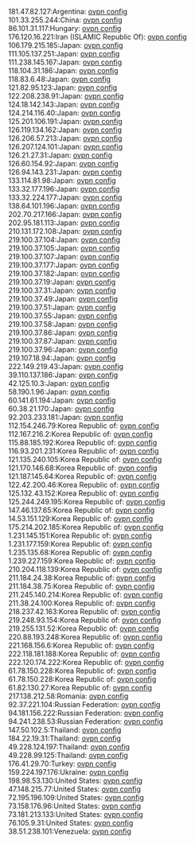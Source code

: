181.47.82.127:Argentina: [ovpn config](vpn/181_47_82_127.ovpn)  
101.33.255.244:China: [ovpn config](vpn/101_33_255_244.ovpn)  
86.101.31.117:Hungary: [ovpn config](vpn/86_101_31_117.ovpn)  
176.120.16.221:Iran (ISLAMIC Republic Of): [ovpn config](vpn/176_120_16_221.ovpn)  
106.179.215.185:Japan: [ovpn config](vpn/106_179_215_185.ovpn)  
111.105.137.251:Japan: [ovpn config](vpn/111_105_137_251.ovpn)  
111.238.145.167:Japan: [ovpn config](vpn/111_238_145_167.ovpn)  
118.104.31.186:Japan: [ovpn config](vpn/118_104_31_186.ovpn)  
118.83.6.48:Japan: [ovpn config](vpn/118_83_6_48.ovpn)  
121.82.95.123:Japan: [ovpn config](vpn/121_82_95_123.ovpn)  
122.208.238.91:Japan: [ovpn config](vpn/122_208_238_91.ovpn)  
124.18.142.143:Japan: [ovpn config](vpn/124_18_142_143.ovpn)  
124.214.116.40:Japan: [ovpn config](vpn/124_214_116_40.ovpn)  
125.201.106.191:Japan: [ovpn config](vpn/125_201_106_191.ovpn)  
126.119.134.162:Japan: [ovpn config](vpn/126_119_134_162.ovpn)  
126.206.57.213:Japan: [ovpn config](vpn/126_206_57_213.ovpn)  
126.207.124.101:Japan: [ovpn config](vpn/126_207_124_101.ovpn)  
126.21.27.31:Japan: [ovpn config](vpn/126_21_27_31.ovpn)  
126.60.154.92:Japan: [ovpn config](vpn/126_60_154_92.ovpn)  
126.94.143.231:Japan: [ovpn config](vpn/126_94_143_231.ovpn)  
133.114.81.98:Japan: [ovpn config](vpn/133_114_81_98.ovpn)  
133.32.177.196:Japan: [ovpn config](vpn/133_32_177_196.ovpn)  
133.32.224.177:Japan: [ovpn config](vpn/133_32_224_177.ovpn)  
138.64.101.196:Japan: [ovpn config](vpn/138_64_101_196.ovpn)  
202.70.217.166:Japan: [ovpn config](vpn/202_70_217_166.ovpn)  
202.95.181.113:Japan: [ovpn config](vpn/202_95_181_113.ovpn)  
210.131.172.108:Japan: [ovpn config](vpn/210_131_172_108.ovpn)  
219.100.37.104:Japan: [ovpn config](vpn/219_100_37_104.ovpn)  
219.100.37.105:Japan: [ovpn config](vpn/219_100_37_105.ovpn)  
219.100.37.107:Japan: [ovpn config](vpn/219_100_37_107.ovpn)  
219.100.37.177:Japan: [ovpn config](vpn/219_100_37_177.ovpn)  
219.100.37.182:Japan: [ovpn config](vpn/219_100_37_182.ovpn)  
219.100.37.19:Japan: [ovpn config](vpn/219_100_37_19.ovpn)  
219.100.37.31:Japan: [ovpn config](vpn/219_100_37_31.ovpn)  
219.100.37.49:Japan: [ovpn config](vpn/219_100_37_49.ovpn)  
219.100.37.51:Japan: [ovpn config](vpn/219_100_37_51.ovpn)  
219.100.37.55:Japan: [ovpn config](vpn/219_100_37_55.ovpn)  
219.100.37.58:Japan: [ovpn config](vpn/219_100_37_58.ovpn)  
219.100.37.86:Japan: [ovpn config](vpn/219_100_37_86.ovpn)  
219.100.37.87:Japan: [ovpn config](vpn/219_100_37_87.ovpn)  
219.100.37.96:Japan: [ovpn config](vpn/219_100_37_96.ovpn)  
219.107.18.94:Japan: [ovpn config](vpn/219_107_18_94.ovpn)  
222.149.219.43:Japan: [ovpn config](vpn/222_149_219_43.ovpn)  
39.110.137.186:Japan: [ovpn config](vpn/39_110_137_186.ovpn)  
42.125.10.3:Japan: [ovpn config](vpn/42_125_10_3.ovpn)  
58.190.1.96:Japan: [ovpn config](vpn/58_190_1_96.ovpn)  
60.141.61.194:Japan: [ovpn config](vpn/60_141_61_194.ovpn)  
60.38.21.170:Japan: [ovpn config](vpn/60_38_21_170.ovpn)  
92.203.233.181:Japan: [ovpn config](vpn/92_203_233_181.ovpn)  
112.154.246.79:Korea Republic of: [ovpn config](vpn/112_154_246_79.ovpn)  
112.167.216.2:Korea Republic of: [ovpn config](vpn/112_167_216_2.ovpn)  
115.88.185.192:Korea Republic of: [ovpn config](vpn/115_88_185_192.ovpn)  
116.93.201.231:Korea Republic of: [ovpn config](vpn/116_93_201_231.ovpn)  
121.135.240.105:Korea Republic of: [ovpn config](vpn/121_135_240_105.ovpn)  
121.170.146.68:Korea Republic of: [ovpn config](vpn/121_170_146_68.ovpn)  
121.187.145.64:Korea Republic of: [ovpn config](vpn/121_187_145_64.ovpn)  
122.42.200.46:Korea Republic of: [ovpn config](vpn/122_42_200_46.ovpn)  
125.132.43.152:Korea Republic of: [ovpn config](vpn/125_132_43_152.ovpn)  
125.244.249.195:Korea Republic of: [ovpn config](vpn/125_244_249_195.ovpn)  
147.46.137.65:Korea Republic of: [ovpn config](vpn/147_46_137_65.ovpn)  
14.53.151.129:Korea Republic of: [ovpn config](vpn/14_53_151_129.ovpn)  
175.214.202.185:Korea Republic of: [ovpn config](vpn/175_214_202_185.ovpn)  
1.231.145.151:Korea Republic of: [ovpn config](vpn/1_231_145_151.ovpn)  
1.231.177.159:Korea Republic of: [ovpn config](vpn/1_231_177_159.ovpn)  
1.235.135.68:Korea Republic of: [ovpn config](vpn/1_235_135_68.ovpn)  
1.239.227.159:Korea Republic of: [ovpn config](vpn/1_239_227_159.ovpn)  
210.204.118.139:Korea Republic of: [ovpn config](vpn/210_204_118_139.ovpn)  
211.184.24.38:Korea Republic of: [ovpn config](vpn/211_184_24_38.ovpn)  
211.184.38.75:Korea Republic of: [ovpn config](vpn/211_184_38_75.ovpn)  
211.245.140.214:Korea Republic of: [ovpn config](vpn/211_245_140_214.ovpn)  
211.38.24.100:Korea Republic of: [ovpn config](vpn/211_38_24_100.ovpn)  
218.237.42.163:Korea Republic of: [ovpn config](vpn/218_237_42_163.ovpn)  
219.248.93.154:Korea Republic of: [ovpn config](vpn/219_248_93_154.ovpn)  
219.255.131.52:Korea Republic of: [ovpn config](vpn/219_255_131_52.ovpn)  
220.88.193.248:Korea Republic of: [ovpn config](vpn/220_88_193_248.ovpn)  
221.168.156.6:Korea Republic of: [ovpn config](vpn/221_168_156_6.ovpn)  
222.118.181.188:Korea Republic of: [ovpn config](vpn/222_118_181_188.ovpn)  
222.120.174.222:Korea Republic of: [ovpn config](vpn/222_120_174_222.ovpn)  
61.78.150.228:Korea Republic of: [ovpn config](vpn/61_78_150_228.ovpn)  
61.78.150.228:Korea Republic of: [ovpn config](vpn/61_78_150_228.ovpn)  
61.82.130.27:Korea Republic of: [ovpn config](vpn/61_82_130_27.ovpn)  
217.138.212.58:Romania: [ovpn config](vpn/217_138_212_58.ovpn)  
92.37.221.104:Russian Federation: [ovpn config](vpn/92_37_221_104.ovpn)  
94.181.156.222:Russian Federation: [ovpn config](vpn/94_181_156_222.ovpn)  
94.241.238.53:Russian Federation: [ovpn config](vpn/94_241_238_53.ovpn)  
147.50.102.5:Thailand: [ovpn config](vpn/147_50_102_5.ovpn)  
184.22.19.31:Thailand: [ovpn config](vpn/184_22_19_31.ovpn)  
49.228.124.197:Thailand: [ovpn config](vpn/49_228_124_197.ovpn)  
49.228.99.125:Thailand: [ovpn config](vpn/49_228_99_125.ovpn)  
176.41.29.70:Turkey: [ovpn config](vpn/176_41_29_70.ovpn)  
159.224.197.176:Ukraine: [ovpn config](vpn/159_224_197_176.ovpn)  
198.98.53.130:United States: [ovpn config](vpn/198_98_53_130.ovpn)  
47.148.215.77:United States: [ovpn config](vpn/47_148_215_77.ovpn)  
72.195.196.109:United States: [ovpn config](vpn/72_195_196_109.ovpn)  
73.158.176.96:United States: [ovpn config](vpn/73_158_176_96.ovpn)  
73.181.213.133:United States: [ovpn config](vpn/73_181_213_133.ovpn)  
76.105.9.31:United States: [ovpn config](vpn/76_105_9_31.ovpn)  
38.51.238.101:Venezuela: [ovpn config](vpn/38_51_238_101.ovpn)  
